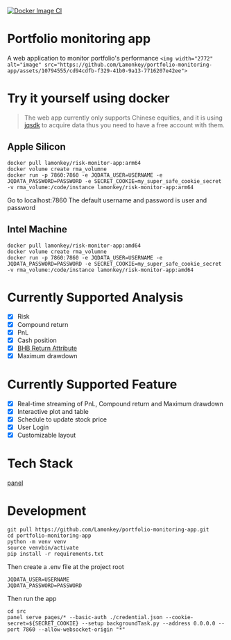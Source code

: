 [![Docker Image CI](https://github.com/Lamonkey/portfolio-monitoring-app/actions/workflows/main.yml/badge.svg?branch=main&event=push)](https://github.com/Lamonkey/portfolio-monitoring-app/actions/workflows/main.yml)

# Portfolio monitoring app

A web application to monitor portfolio's performance
`<img width="2772" alt="image" src="https://github.com/Lamonkey/portfolio-monitoring-app/assets/10794555/cd94cdfb-f329-41b0-9a13-7716207e42ee">`

# Try it yourself using docker

> The web app currently only supports Chinese equities, and it is using [jqsdk](https://www.joinquant.com/user/login/index?redirect=/default/index/sdk) to acquire data thus you need to have a free account with them.

## Apple Silicon

```
docker pull lamonkey/risk-monitor-app:arm64
docker volume create rma_volumne
docker run -p 7860:7860 -e JQDATA_USER=USERNAME -e JQDATA_PASSWORD=PASSWORD -e SECRET_COOKIE=my_super_safe_cookie_secret -v rma_volume:/code/instance lamonkey/risk-monitor-app:arm64
```

Go to localhost:7860
The default username and password is user and password

## Intel Machine

```
docker pull lamonkey/risk-monitor-app:amd64
docker volume create rma_volumne
docker run -p 7860:7860 -e JQDATA_USER=USERNAME -e JQDATA_PASSWORD=PASSWORD -e SECRET_COOKIE=my_super_safe_cookie_secret -v rma_volume:/code/instance lamonkey/risk-monitor-app:amd64
```

# Currently Supported Analysis

- [X] Risk
- [X] Compound return
- [X] PnL
- [X] Cash position
- [X] [BHB Return Attribute](https://www.cfainstitute.org/-/media/documents/support/programs/cipm/2019-cipm-l1v1r5.ashx#:~:text=3.1%20The%20Brinson%E2%80%93Hood%E2%80%93Beebower%20(BHB)%20Model&text=In%20return%20attribution%2C%20allocation%20refers,weights%20in%20the%20bench%2D%20mark.)
- [X] Maximum drawdown

# Currently Supported Feature

- [X] Real-time streaming of PnL, Compound return and Maximum drawdown
- [X] Interactive plot and table
- [X] Schedule to update stock price
- [X] User Login
- [X] Customizable layout

# Tech Stack

[panel](https://panel.holoviz.org/)

# Development

```
git pull https://github.com/Lamonkey/portfolio-monitoring-app.git
cd portfolio-monitoring-app
python -m venv venv
source venvbin/activate
pip install -r requirements.txt
```

Then create a .env file at the project root

```
JQDATA_USER=USERNAME
JQDATA_PASSWORD=PASSWORD
```

Then run the app

```
cd src
panel serve pages/* --basic-auth ./credential.json --cookie-secret=${SECRET_COOKIE} --setup backgroundTask.py --address 0.0.0.0 --port 7860 --allow-websocket-origin "*"
```
